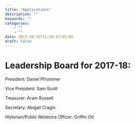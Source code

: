 ```yaml
---
title: "Applications"
description: ""
keywords: ""
categories: 
    - ""
    - ""
date: 2017-10-31T21:28:43-05:00
draft: false
---
```


# Leadership Board for 2017-18:
President: Daniel Pfrommer

Vice President: Sam Scott

Treasurer: Aram Russell

Secretary: Abigail Cragin

Historian/Public Relations Officer: Griffin Ott
